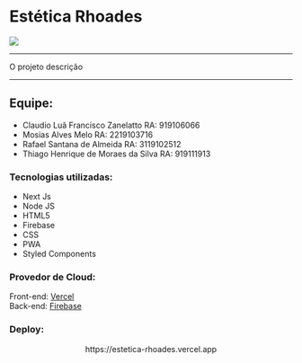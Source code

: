 # Estética Rhoades

<img src="https://estetica-rhoades.vercel.app/index.png" />

------------

   O projeto descrição

------------

## Equipe:
* Claudio Luã Francisco Zanelatto RA: 919106066
* Mosias Alves Melo RA: 2219103716
* Rafael Santana de Almeida RA: 3119102512
* Thiago Henrique de Moraes da Silva RA: 919111913

###  Tecnologias utilizadas:
- Next Js
- Node JS
- HTML5
- Firebase
- CSS
- PWA
- Styled Components

### Provedor de Cloud:

Front-end: [Vercel](https://vercel.com/)
<br/>
Back-end: [Firebase](https://firebase.google.com/)

### Deploy:
<p align="center">https://estetica-rhoades.vercel.app</p>

